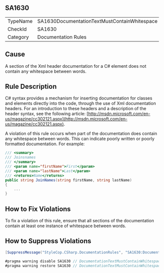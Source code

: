 ﻿## SA1630

<table>
<tr>
  <td>TypeName</td>
  <td>SA1630DocumentationTextMustContainWhitespace</td>
</tr>
<tr>
  <td>CheckId</td>
  <td>SA1630</td>
</tr>
<tr>
  <td>Category</td>
  <td>Documentation Rules</td>
</tr>
</table>

## Cause

A section of the Xml header documentation for a C# element does not contain any whitespace between words.

## Rule Description

C# syntax provides a mechanism for inserting documentation for classes and elements directly into the code, through the use of Xml documentation headers. For an introduction to these headers and a description of the header syntax, see the following article: [http://msdn.microsoft.com/en-us/magazine/cc302121.aspx](http://msdn.microsoft.com/en-us/magazine/cc302121.aspx).

A violation of this rule occurs when part of the documentation does contain any whitespace between words. This can indicate poorly written or poorly formatted documentation. For example:

```csharp
/// <summary>
/// Joinsnames
/// </summary>
/// <param name="firstName">First</param>
/// <param name="lastName">Last</param>
/// <returns>Name</returns>
public string JoinNames(string firstName, string lastName)
{
    ...
}
```

## How to Fix Violations

To fix a violation of this rule, ensure that all sections of the documentation contain at least one instance of whitespace between words.

## How to Suppress Violations

```csharp
[SuppressMessage("StyleCop.CSharp.DocumentationRules", "SA1630:DocumentationTextMustContainWhitespace", Justification = "Reviewed.")]
```

```csharp
#pragma warning disable SA1630 // DocumentationTextMustContainWhitespace
#pragma warning restore SA1630 // DocumentationTextMustContainWhitespace
```
